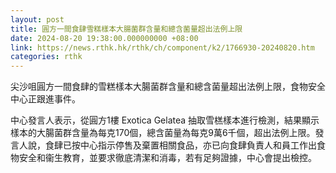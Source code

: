 ```yaml
---
layout: post
title: 圓方一間食肆雪糕樣本大腸菌群含量和總含菌量超出法例上限
date: 2024-08-20 19:38:00.000000000 +08:00
link: https://news.rthk.hk/rthk/ch/component/k2/1766930-20240820.htm
categories: rthk
---
```


尖沙咀圓方一間食肆的雪糕樣本大腸菌群含量和總含菌量超出法例上限，食物安全中心正跟進事件。

中心發言人表示，從圓方1樓 Exotica Gelatea 抽取雪榚樣本進行檢測，結果顯示樣本的大腸菌群含量為每克170個，總含菌量為每克9萬6千個，超出法例上限。發言人說，食肆已按中心指示停售及棄置相關食品，亦已向食肆負責人和員工作出食物安全和衞生教育，並要求徹底清潔和消毒，若有足夠證據，中心會提出檢控。
